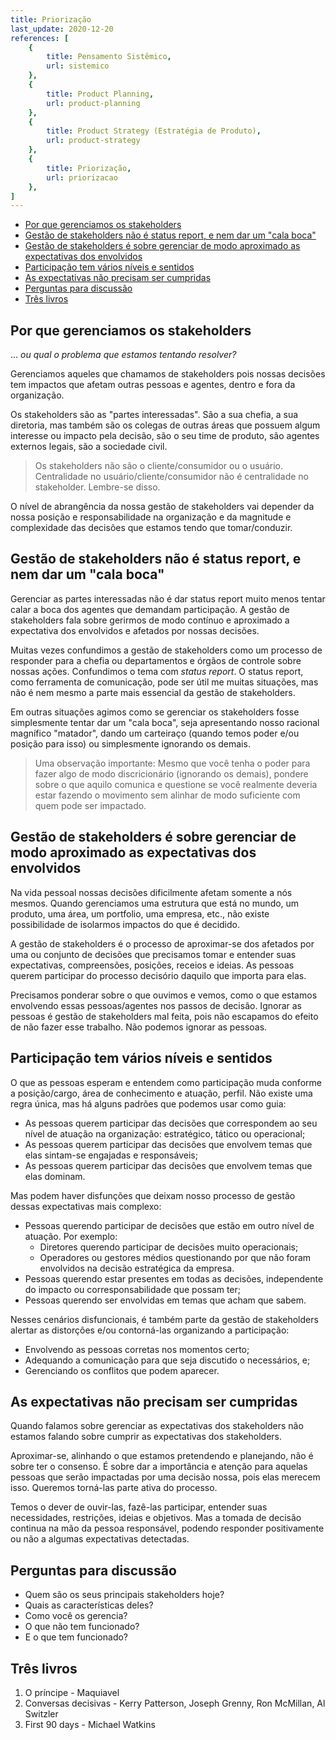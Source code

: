 ```yaml
---
title: Priorização
last_update: 2020-12-20
references: [
    {
        title: Pensamento Sistêmico,
        url: sistemico
    },
    {
        title: Product Planning,
        url: product-planning
    },
    {
        title: Product Strategy (Estratégia de Produto),
        url: product-strategy
    },
    {
        title: Priorização,
        url: priorizacao
    },
]
---
```


- [Por que gerenciamos os stakeholders](#por-que-gerenciamos-os-stakeholders)
- [Gestão de stakeholders não é status report, e nem dar um "cala boca"](#gestão-de-stakeholders-não-é-status-report-e-nem-dar-um-cala-boca)
- [Gestão de stakeholders é sobre gerenciar de modo aproximado as expectativas dos envolvidos](#gestão-de-stakeholders-é-sobre-gerenciar-de-modo-aproximado-as-expectativas-dos-envolvidos)
- [Participação tem vários níveis e sentidos](#participação-tem-vários-níveis-e-sentidos)
- [As expectativas não precisam ser cumpridas](#as-expectativas-não-precisam-ser-cumpridas)
- [Perguntas para discussão](#perguntas-para-discussão)
- [Três livros](#três-livros)

## Por que gerenciamos os stakeholders

... _ou qual o problema que estamos tentando resolver?_

Gerenciamos aqueles que chamamos de stakeholders pois nossas decisões tem impactos que afetam outras pessoas e agentes, dentro e fora da organização.

Os stakeholders são as "partes interessadas". São a sua chefia, a sua diretoria, mas também são os colegas de outras áreas que possuem algum interesse ou impacto pela decisão, são o seu time de produto, são agentes externos legais, são a sociedade civil.

> Os stakeholders não são o cliente/consumidor ou o usuário. Centralidade no usuário/cliente/consumidor não é centralidade no stakeholder. Lembre-se disso.

O nível de abrangência da nossa gestão de stakeholders vai depender da nossa posição e responsabilidade na organização e da magnitude e complexidade das decisões que estamos tendo que tomar/conduzir.

## Gestão de stakeholders não é status report, e nem dar um "cala boca"

Gerenciar as partes interessadas não é dar status report muito menos tentar calar a boca dos agentes que demandam participação. A gestão de stakeholders fala sobre gerirmos de modo contínuo e aproximado a expectativa dos envolvidos e afetados por nossas decisões.

Muitas vezes confundimos a gestão de stakeholders como um processo de responder para a chefia ou departamentos e órgãos de controle sobre nossas ações. Confundimos o tema com _status report_. O status report, como ferramenta de comunicação, pode ser útil me muitas situações, mas não é nem mesmo a parte mais essencial da gestão de stakeholders.

Em outras situações agimos como se gerenciar os stakeholders fosse simplesmente tentar dar um "cala boca", seja apresentando nosso racional magnífico "matador", dando um carteiraço (quando temos poder e/ou posição para isso) ou simplesmente ignorando os demais.

> Uma observação importante: Mesmo que você tenha o poder para fazer algo de modo discricionário (ignorando os demais), pondere sobre o que aquilo comunica e questione se você realmente deveria estar fazendo o movimento sem alinhar de modo suficiente com quem pode ser impactado.

## Gestão de stakeholders é sobre gerenciar de modo aproximado as expectativas dos envolvidos

Na vida pessoal nossas decisões dificilmente afetam somente a nós mesmos. Quando gerenciamos uma estrutura que está no mundo, um produto, uma área, um portfolio, uma empresa, etc., não existe possibilidade de isolarmos impactos do que é decidido.

A gestão de stakeholders é o processo de aproximar-se dos afetados por uma ou conjunto de decisões que precisamos tomar e entender suas expectativas, compreensões, posições, receios e ideias. As pessoas querem participar do processo decisório daquilo que importa para elas.

Precisamos ponderar sobre o que ouvimos e vemos, como o que estamos envolvendo essas pessoas/agentes nos passos de decisão. Ignorar as pessoas é gestão de stakeholders mal feita, pois não escapamos do efeito de não fazer esse trabalho. Não podemos ignorar as pessoas.

## Participação tem vários níveis e sentidos

O que as pessoas esperam e entendem como participação muda conforme a posição/cargo, área de conhecimento e atuação, perfil. Não existe uma regra única, mas há alguns padrões que podemos usar como guia:

- As pessoas querem participar das decisões que correspondem ao seu nível de atuação na organização: estratégico, tático ou operacional;
- As pessoas querem participar das decisões que envolvem temas que elas sintam-se engajadas e responsáveis;
- As pessoas querem participar das decisões que envolvem temas que elas dominam.

Mas podem haver disfunções que deixam nosso processo de gestão dessas expectativas mais complexo:

- Pessoas querendo participar de decisões que estão em outro nível de atuação. Por exemplo:
  - Diretores querendo participar de decisões muito operacionais;
  - Operadores ou gestores médios questionando por que não foram envolvidos na decisão estratégica da empresa.
- Pessoas querendo estar presentes em todas as decisões, independente do impacto ou corresponsabilidade que possam ter;
- Pessoas querendo ser envolvidas em temas que acham que sabem.

Nesses cenários disfuncionais, é também parte da gestão de stakeholders alertar as distorções e/ou contorná-las organizando a participação: 

- Envolvendo as pessoas corretas nos momentos certo;
- Adequando a comunicação para que seja discutido o necessários, e;
- Gerenciando os conflitos que podem aparecer.

## As expectativas não precisam ser cumpridas

Quando falamos sobre gerenciar as expectativas dos stakeholders não estamos falando sobre cumprir as expectativas dos stakeholders.

Aproximar-se, alinhando o que estamos pretendendo e planejando, não é sobre ter o consenso. É sobre dar a importância e atenção para aquelas pessoas que serão impactadas por uma decisão nossa, pois elas merecem isso. Queremos torná-las parte ativa do processo.

Temos o dever de ouvir-las, fazê-las participar, entender suas necessidades, restrições, ideias e objetivos. Mas a tomada de decisão continua na mão da pessoa responsável, podendo responder positivamente ou não a algumas expectativas detectadas.

## Perguntas para discussão

- Quem são os seus principais stakeholders hoje?
- Quais as características deles?
- Como você os gerencia?
- O que não tem funcionado?
- E o que tem funcionado?

## Três livros

1. O príncipe - Maquiavel
2. Conversas decisivas - Kerry Patterson, Joseph Grenny, Ron McMillan, Al Switzler
3. First 90 days - Michael Watkins
